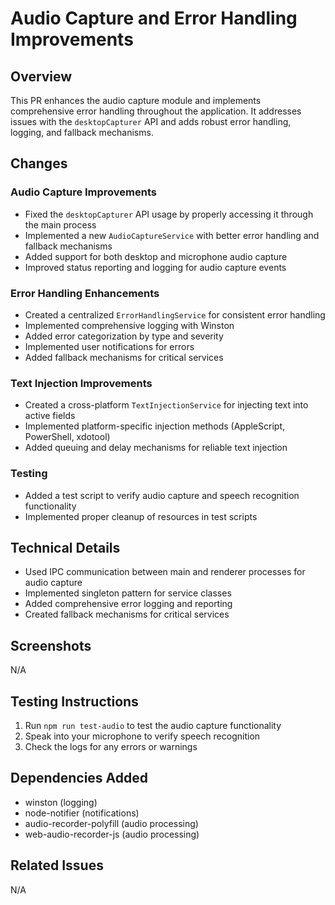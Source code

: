 # Audio Capture and Error Handling Improvements

## Overview
This PR enhances the audio capture module and implements comprehensive error handling throughout the application. It addresses issues with the `desktopCapturer` API and adds robust error handling, logging, and fallback mechanisms.

## Changes

### Audio Capture Improvements
- Fixed the `desktopCapturer` API usage by properly accessing it through the main process
- Implemented a new `AudioCaptureService` with better error handling and fallback mechanisms
- Added support for both desktop and microphone audio capture
- Improved status reporting and logging for audio capture events

### Error Handling Enhancements
- Created a centralized `ErrorHandlingService` for consistent error handling
- Implemented comprehensive logging with Winston
- Added error categorization by type and severity
- Implemented user notifications for errors
- Added fallback mechanisms for critical services

### Text Injection Improvements
- Created a cross-platform `TextInjectionService` for injecting text into active fields
- Implemented platform-specific injection methods (AppleScript, PowerShell, xdotool)
- Added queuing and delay mechanisms for reliable text injection

### Testing
- Added a test script to verify audio capture and speech recognition functionality
- Implemented proper cleanup of resources in test scripts

## Technical Details
- Used IPC communication between main and renderer processes for audio capture
- Implemented singleton pattern for service classes
- Added comprehensive error logging and reporting
- Created fallback mechanisms for critical services

## Screenshots
N/A

## Testing Instructions
1. Run `npm run test-audio` to test the audio capture functionality
2. Speak into your microphone to verify speech recognition
3. Check the logs for any errors or warnings

## Dependencies Added
- winston (logging)
- node-notifier (notifications)
- audio-recorder-polyfill (audio processing)
- web-audio-recorder-js (audio processing)

## Related Issues
N/A 
